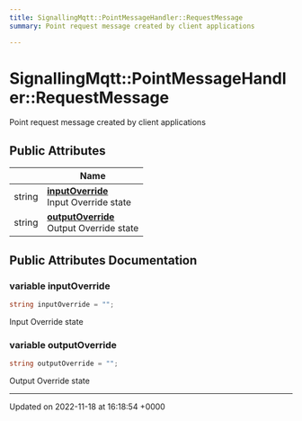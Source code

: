 ```yaml
---
title: SignallingMqtt::PointMessageHandler::RequestMessage
summary: Point request message created by client applications 

---
```


# SignallingMqtt::PointMessageHandler::RequestMessage



Point request message created by client applications 

## Public Attributes

|                | Name           |
| -------------- | -------------- |
| string | **[inputOverride](/SignallingSystem-doc/mainsystem/Classes/classSignallingMqtt_1_1PointMessageHandler_1_1RequestMessage/#variable-inputoverride)** <br>Input Override state  |
| string | **[outputOverride](/SignallingSystem-doc/mainsystem/Classes/classSignallingMqtt_1_1PointMessageHandler_1_1RequestMessage/#variable-outputoverride)** <br>Output Override state  |

## Public Attributes Documentation

### variable inputOverride

```csharp
string inputOverride = "";
```

Input Override state 

### variable outputOverride

```csharp
string outputOverride = "";
```

Output Override state 

-------------------------------

Updated on 2022-11-18 at 16:18:54 +0000